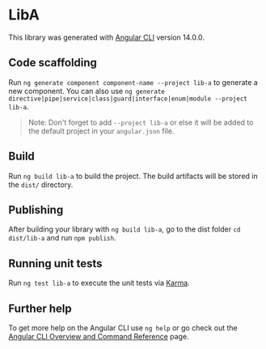 # LibA

This library was generated with [Angular CLI](https://github.com/angular/angular-cli) version 14.0.0.

## Code scaffolding

Run `ng generate component component-name --project lib-a` to generate a new component. You can also use `ng generate directive|pipe|service|class|guard|interface|enum|module --project lib-a`.
> Note: Don't forget to add `--project lib-a` or else it will be added to the default project in your `angular.json` file. 

## Build

Run `ng build lib-a` to build the project. The build artifacts will be stored in the `dist/` directory.

## Publishing

After building your library with `ng build lib-a`, go to the dist folder `cd dist/lib-a` and run `npm publish`.

## Running unit tests

Run `ng test lib-a` to execute the unit tests via [Karma](https://karma-runner.github.io).

## Further help

To get more help on the Angular CLI use `ng help` or go check out the [Angular CLI Overview and Command Reference](https://angular.io/cli) page.

